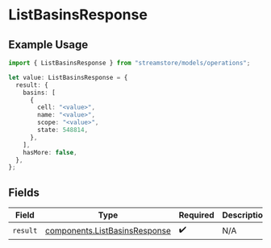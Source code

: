 # ListBasinsResponse

## Example Usage

```typescript
import { ListBasinsResponse } from "streamstore/models/operations";

let value: ListBasinsResponse = {
  result: {
    basins: [
      {
        cell: "<value>",
        name: "<value>",
        scope: "<value>",
        state: 548814,
      },
    ],
    hasMore: false,
  },
};
```

## Fields

| Field                                                                          | Type                                                                           | Required                                                                       | Description                                                                    |
| ------------------------------------------------------------------------------ | ------------------------------------------------------------------------------ | ------------------------------------------------------------------------------ | ------------------------------------------------------------------------------ |
| `result`                                                                       | [components.ListBasinsResponse](../../models/components/listbasinsresponse.md) | :heavy_check_mark:                                                             | N/A                                                                            |